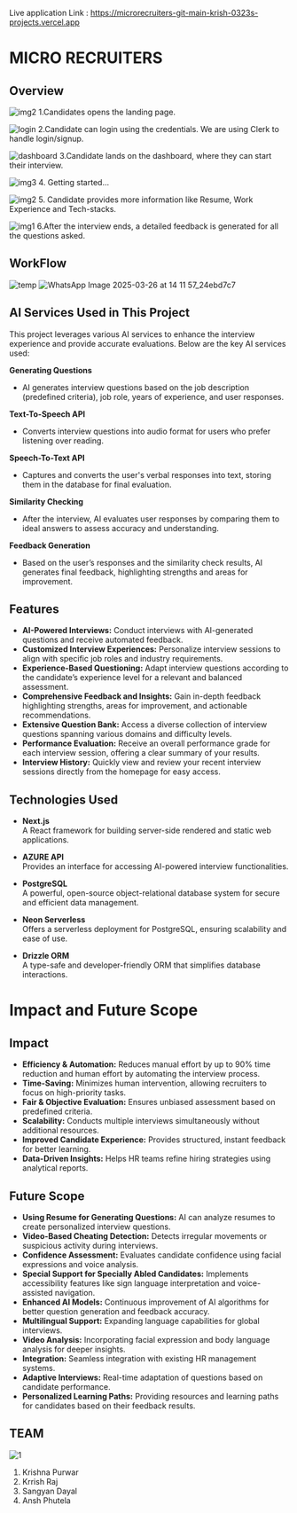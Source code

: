 
Live application Link : https://microrecruiters-git-main-krish-0323s-projects.vercel.app

# MICRO RECRUITERS

## Overview

![img2](https://github.com/user-attachments/assets/97f81ca2-0a98-4d5a-909b-59dc219f350e)
1.Candidates opens the landing page.

![login](https://github.com/user-attachments/assets/857e772f-27a8-4fd7-b3e5-a10351c36cc8)
2.Candidate can login using the credentials. We are using Clerk to handle login/signup.

![dashboard](https://github.com/user-attachments/assets/61daefd1-a06c-4ed6-9964-a8156c8780d5)
3.Candidate lands on the dashboard, where they can start their interview.

![img3](https://github.com/user-attachments/assets/509293ae-a6fc-41ba-b082-3a37b426cca8)
4. Getting started...

![img2](https://github.com/user-attachments/assets/33f45b9f-4013-4ba9-8fa2-fbc0bb7d256a)
5. Candidate provides more information like Resume, Work Experience and Tech-stacks.

![img1](https://github.com/user-attachments/assets/522d568f-d262-4f64-beea-15017998e1cf)
6.After the interview ends, a detailed feedback is generated for all the questions asked.


## WorkFlow
![temp](https://github.com/user-attachments/assets/e1788fb2-0cf5-4ae1-8a1d-14feb847329d)
![WhatsApp Image 2025-03-26 at 14 11 57_24ebd7c7](https://github.com/user-attachments/assets/681413fd-b2b3-4014-938d-9625755208bf)

## AI Services Used in This Project

This project leverages various AI services to enhance the interview experience and provide accurate evaluations. Below are the key AI services used:

 **Generating Questions**
- AI generates interview questions based on the job description (predefined criteria), job role, years of experience, and user responses.

 **Text-To-Speech API**
- Converts interview questions into audio format for users who prefer listening over reading.

**Speech-To-Text API**
- Captures and converts the user's verbal responses into text, storing them in the database for final evaluation.

 **Similarity Checking**
- After the interview, AI evaluates user responses by comparing them to ideal answers to assess accuracy and understanding.

 **Feedback Generation**
- Based on the user’s responses and the similarity check results, AI generates final feedback, highlighting strengths and areas for improvement.




## Features

- **AI-Powered Interviews:** Conduct interviews with AI-generated questions and receive automated feedback.
- **Customized Interview Experiences:** Personalize interview sessions to align with specific job roles and industry requirements.
- **Experience-Based Questioning:** Adapt interview questions according to the candidate’s experience level for a relevant and balanced assessment.
- **Comprehensive Feedback and Insights:** Gain in-depth feedback highlighting strengths, areas for improvement, and actionable recommendations.
- **Extensive Question Bank:** Access a diverse collection of interview questions spanning various domains and difficulty levels.
- **Performance Evaluation:** Receive an overall performance grade for each interview session, offering a clear summary of your results.
- **Interview History:** Quickly view and review your recent interview sessions directly from the homepage for easy access.

## Technologies Used

- **Next.js**  
  A React framework for building server-side rendered and static web applications.

- **AZURE API**  
  Provides an interface for accessing AI-powered interview functionalities.

- **PostgreSQL**  
  A powerful, open-source object-relational database system for secure and efficient data management.

- **Neon Serverless**  
  Offers a serverless deployment for PostgreSQL, ensuring scalability and ease of use.

- **Drizzle ORM**  
  A type-safe and developer-friendly ORM that simplifies database interactions.
# Impact and Future Scope

## Impact

- **Efficiency & Automation:** Reduces manual effort by up to 90% time reduction and human effort by automating the interview process.
- **Time-Saving:** Minimizes human intervention, allowing recruiters to focus on high-priority tasks.
- **Fair & Objective Evaluation:** Ensures unbiased assessment based on predefined criteria.
- **Scalability:** Conducts multiple interviews simultaneously without additional resources.
- **Improved Candidate Experience:** Provides structured, instant feedback for better learning.
- **Data-Driven Insights:** Helps HR teams refine hiring strategies using analytical reports.

## Future Scope

- **Using Resume for Generating Questions:** AI can analyze resumes to create personalized interview questions.
- **Video-Based Cheating Detection:** Detects irregular movements or suspicious activity during interviews.
- **Confidence Assessment:** Evaluates candidate confidence using facial expressions and voice analysis.
- **Special Support for Specially Abled Candidates:** Implements accessibility features like sign language interpretation and voice-assisted navigation.
- **Enhanced AI Models:** Continuous improvement of AI algorithms for better question generation and feedback accuracy.
- **Multilingual Support:** Expanding language capabilities for global interviews.
- **Video Analysis:** Incorporating facial expression and body language analysis for deeper insights.
- **Integration:** Seamless integration with existing HR management systems.
- **Adaptive Interviews:** Real-time adaptation of questions based on candidate performance.
- **Personalized Learning Paths:** Providing resources and learning paths for candidates based on their feedback results.



## TEAM
![1](https://github.com/user-attachments/assets/85517904-d9fb-45b2-9ec7-b7712587327f)

1. Krishna Purwar
2. Krrish Raj
3. Sangyan Dayal
4. Ansh Phutela
